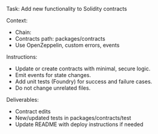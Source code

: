 Task: Add new functionality to Solidity contracts

Context:
- Chain: <testnet>
- Contracts path: packages/contracts
- Use OpenZeppelin, custom errors, events

Instructions:
- Update or create contracts with minimal, secure logic.
- Emit events for state changes.
- Add unit tests (Foundry) for success and failure cases.
- Do not change unrelated files.

Deliverables:
- Contract edits
- New/updated tests in packages/contracts/test
- Update README with deploy instructions if needed


